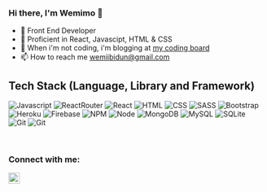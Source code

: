 ### Hi there, I'm Wemimo 👋
- 👀 Front End Developer
- 🌱 Proficient in React, Javascipt, HTML & CSS
- 💞️ When i'm not coding, i'm blogging at [my coding board](http://code.wemiibidun.com/)
- 📫 How to reach me wemiibidun@gmail.com

<!---
wemiibidun/wemiibidun is a ✨ special ✨ repository because its `README.md` (this file) appears on your GitHub profile.
You can click the Preview link to take a look at your changes.
--->

## Tech Stack (Language, Library and Framework)
![Javascript](https://img.shields.io/badge/Javascript-20232A?style=for-the-badge&logo=javascript&logoColor=F7DF1E)
![ReactRouter](https://img.shields.io/badge/React-20232A?style=for-the-badge&logo=react&logoColor=61DAFB)
![React](https://img.shields.io/badge/React_Router-CA4245?style=for-the-badge&amp;logo=react-router&amp;logoColor=white)
![HTML](https://img.shields.io/badge/HTML-E34F26?style=for-the-badge&logo=html5&logoColor=white)
![CSS](https://img.shields.io/badge/CSS-1572B6?&style=for-the-badge&logo=css3&logoColor=white)
![SASS](https://img.shields.io/badge/SASS-hotpink.svg?style=for-the-badge&amp;logo=SASS&amp;logoColor=white)
![Bootstrap](https://img.shields.io/badge/bootstrap-20232A?style=for-the-badge&logo=bootstrap&logoColor=61DAFB)
![Heroku](https://img.shields.io/badge/heroku-4B275F?style=for-the-badge&logo=heroku&logoColor=61DAFB)
![Firebase](https://img.shields.io/badge/firebase-%23039BE5.svg?style=for-the-badge&amp;logo=firebase)
![NPM](https://img.shields.io/badge/NPM-%23000000.svg?style=for-the-badge&amp;logo=npm&amp;logoColor=white)
![Node](https://img.shields.io/badge/Node.js-43853D?style=for-the-badge&logo=node.js&logoColor=white)
![MongoDB](https://img.shields.io/badge/MongoDB-%234ea94b.svg?style=for-the-badge&amp;logo=mongodb&amp;logoColor=white)
![MySQL](https://img.shields.io/badge/mysql-%2300f.svg?style=for-the-badge&amp;logo=mysql&amp;logoColor=white)
![SQLite](https://img.shields.io/badge/SQLite-07405E?style=for-the-badge&logo=sqlite&logoColor=white)
![Git](https://img.shields.io/badge/GIT-E44C30?style=for-the-badge&logo=git&logoColor=white)
![Git](https://img.shields.io/badge/GitHub-100000?style=for-the-badge&logo=github&logoColor=white)

<br />

### Connect with me:
[<img align="left" alt="LinkedIn" width="22px" src="https://cdn.jsdelivr.net/npm/simple-icons@v3/icons/linkedin.svg" />][linkedin]

<br />

[linkedin]: https://www.linkedin.com/in/wemimoibidunmoye/
